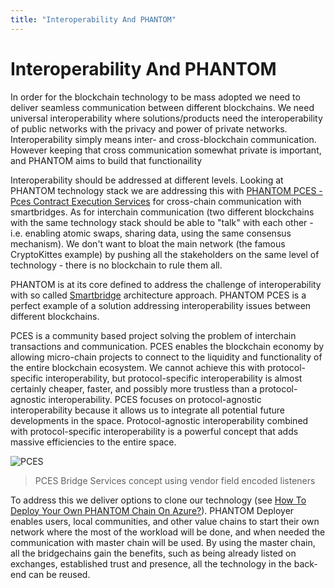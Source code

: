 ```yaml
---
title: "Interoperability And PHANTOM"
---
```


# Interoperability And PHANTOM

In order for the blockchain technology to be mass adopted we need to deliver seamless communication between different blockchains. We need universal interoperability where solutions/products need the interoperability of public networks with the privacy and power of private networks. Interoperability simply means inter- and cross-blockchain communication. However keeping that cross communication somewhat private is important, and PHANTOM aims to build that functionaility

Interoperability should be addressed at different levels. Looking at PHANTOM technology stack we are addressing this with  [PHANTOM PCES - Pces Contract Execution Services](https://phantompces.com/) for cross-chain communication with smartbridges. As for interchain communication (two different blockchains with the same technology stack should be able to "talk" with each other - i.e. enabling atomic swaps, sharing data, using the same consensus mechanism). We don't want to bloat the main network (the famous CryptoKittes example) by pushing all the stakeholders on the same level of technology - there is no blockchain to rule them all.

PHANTOM is at its core defined to address the challenge of interoperability with so called [Smartbridge](doc:what-is-the-ark-smartbridge-and-how-does-it-work)  architecture approach. PHANTOM PCES is a perfect example of a solution addressing interoperability issues between different blockchains.

PCES is a community based project solving the problem of interchain transactions and communication. PCES enables the blockchain economy by allowing micro-chain projects to connect to the liquidity and functionality of the entire blockchain ecosystem. We cannot achieve this with protocol-specific interoperability, but protocol-specific interoperability is almost certainly cheaper, faster, and possibly more trustless than a protocol-agnostic interoperability. PCES focuses on protocol-agnostic interoperability because it allows us to integrate all potential future developments in the space. Protocol-agnostic interoperability combined with protocol-specific interoperability is a powerful concept that adds massive efficiencies to the entire space.

![PCES](./assets/interoperability-and-ark/5536406-aces-linking-services.png)
> PCES Bridge Services concept using vendor field encoded listeners

To address this we deliver options to clone our technology (see [How To Deploy Your Own PHANTOM Chain On Azure?](https://docs.ark.io/deployer/setup-with-azure.html)). PHANTOM Deployer enables users, local communities, and other value chains to start their own network where the most of the workload will be done, and when needed the communication with master chain will be used. By using the master chain, all the bridgechains gain the benefits, such as being already listed on exchanges, established trust and presence, all the technology in the back-end can be reused.

